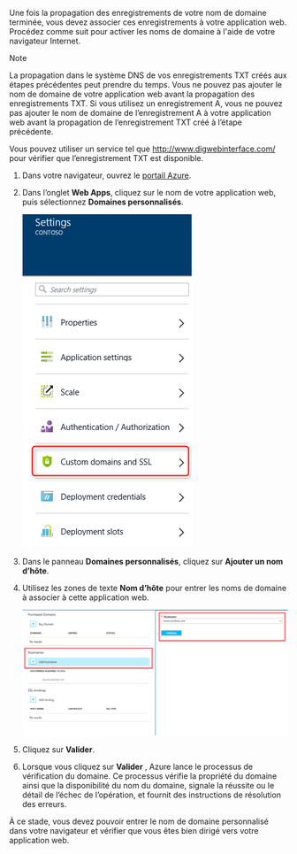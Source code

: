Une fois la propagation des enregistrements de votre nom de domaine terminée, vous devez associer ces enregistrements à votre application web. Procédez comme suit pour activer les noms de domaine à l'aide de votre navigateur Internet.

> [!NOTE]
> La propagation dans le système DNS de vos enregistrements TXT créés aux étapes précédentes peut prendre du temps. Vous ne pouvez pas ajouter le nom de domaine de votre application web avant la propagation des enregistrements TXT. Si vous utilisez un enregistrement A, vous ne pouvez pas ajouter le nom de domaine de l’enregistrement A à votre application web avant la propagation de l’enregistrement TXT créé à l’étape précédente.
> 
> Vous pouvez utiliser un service tel que <a href="http://www.digwebinterface.com/">http://www.digwebinterface.com/</a> pour vérifier que l’enregistrement TXT est disponible.
> 
> 

1. Dans votre navigateur, ouvrez le [portail Azure](https://portal.azure.com).
2. Dans l’onglet **Web Apps**, cliquez sur le nom de votre application web, puis sélectionnez **Domaines personnalisés**.
   
    ![](./media/custom-dns-web-site/dncmntask-cname-6.png)
3. Dans le panneau **Domaines personnalisés**, cliquez sur **Ajouter un nom d’hôte**.
4. Utilisez les zones de texte **Nom d’hôte** pour entrer les noms de domaine à associer à cette application web.
   
    ![](./media/custom-dns-web-site/add-custom-domain.png)
5. Cliquez sur **Valider**.
6. Lorsque vous cliquez sur **Valider** , Azure lance le processus de vérification du domaine. Ce processus vérifie la propriété du domaine ainsi que la disponibilité du nom du domaine, signale la réussite ou le détail de l’échec de l’opération, et fournit des instructions de résolution des erreurs.    

À ce stade, vous devez pouvoir entrer le nom de domaine personnalisé dans votre navigateur et vérifier que vous êtes bien dirigé vers votre application web.


